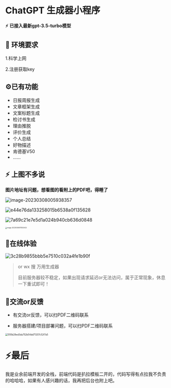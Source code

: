 # ChatGPT 生成器小程序

**⚡** **已接入最新gpt-3.5-turbo模型**

## 🔧 环境要求

1.科学上网

2.注册获取key



## ⚙已有功能

* 日报周报生成
* 文章框架生成
* 文案标题生成
* 检讨书生成
* 理由推脱
* 评价生成
* 个人总结
* 好物描述
* 肯德基V50
* ......



## **⚡** 上图不多说

**图片地址有问题，想看图的看附上的PDF吧，得睡了**

![image-20230308005938357](./README.assets/1.png)

![e44e76da133258015b6538a0f135628](./README.assets/e44e76da133258015b6538a0f135628-1678210219682-7-1678210368403-3.png)

![7a69c21e7e5d1a024b940cb636d0848](./README.assets/7a69c21e7e5d1a024b940cb636d0848-1678210224005-9-1678210370387-5.png)

<img src="./README.assets/image-20230308011555433-1678210226111-11-1678210372587-7.png" alt="image-20230308011555433" style="zoom: 33%;" />



## 🦊在线体验

![3c28b9855bbb5e7510c032a4fe1b90f](./README.assets/3c28b9855bbb5e7510c032a4fe1b90f-1678210228589-13-1678210375911-9.jpg)

> or wx 搜 万用生成器 
>
> 目前服务器较不稳定，如果出现请求延迟or无法访问，属于正常现象，休息一下重试即可！



## 👻交流or反馈

* 有交流or反馈，可以扫PDF二维码联系

* 服务器搭建/项目部署问题，可以扫PDF二维码联系



<img src="./README.assets/555b28ed3da752b54dd71207c52f7a5-1678210229965-15-1678210377443-11.jpg" alt="555b28ed3da752b54dd71207c52f7a5" style="zoom:50%;" />



# ⚡最后

我是业余前端开发的全栈，前端代码是扒拉模板二开的，代码写得有点拉我不负责的哈哈哈，如果有人感兴趣的话，我再把后台也附上吧。